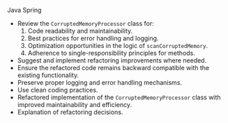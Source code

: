 <language>Java</language>
<framework>Spring</framework>
<requirements>
- Review the `CorruptedMemoryProcessor` class for:
    1. Code readability and maintainability.
    2. Best practices for error handling and logging.
    3. Optimization opportunities in the logic of `scanCorruptedMemory`.
    4. Adherence to single-responsibility principles for methods.
- Suggest and implement refactoring improvements where needed.
  </requirements>
  <constraints>
- Ensure the refactored code remains backward compatible with the existing functionality.
- Preserve proper logging and error handling mechanisms.
- Use clean coding practices.
  </constraints>
  <output>
- Refactored implementation of the `CorruptedMemoryProcessor` class with improved maintainability and efficiency.
- Explanation of refactoring decisions.
  </output>
